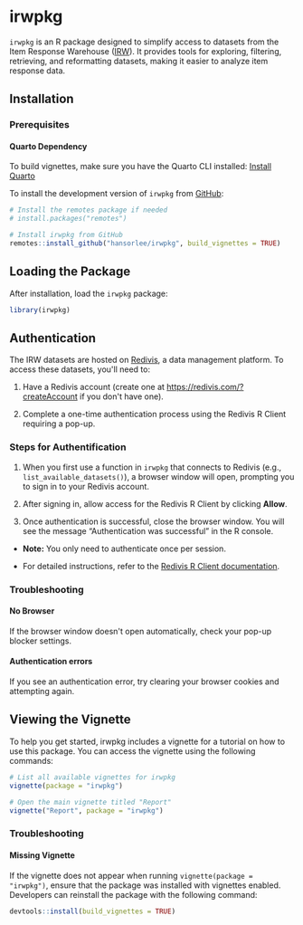 
# irwpkg

`irwpkg` is an R package designed to simplify access to datasets from
the Item Response Warehouse ([IRW](https://datapages.github.io/irw/)).
It provides tools for exploring, filtering, retrieving, and reformatting
datasets, making it easier to analyze item response data.

<!-- ## Installation -->
<!-- To install the development version of `irwpkg` from [GitHub](https://github.com/): -->
<!-- ```{r} -->
<!-- #| eval: false -->
<!-- # Install the remotes package if needed -->
<!-- # install.packages("remotes") -->
<!-- # Install irwpkg from GitHub -->
<!-- remotes::install_github("hansorlee/irwpkg") -->
<!-- ``` -->

## Installation

### Prerequisites
#### Quarto Dependency
To build vignettes, make sure you have the Quarto CLI installed: [Install Quarto](https://quarto.org/docs/get-started/)

To install the development version of `irwpkg` from
[GitHub](https://github.com/):

``` r
# Install the remotes package if needed
# install.packages("remotes")

# Install irwpkg from GitHub
remotes::install_github("hansorlee/irwpkg", build_vignettes = TRUE)
```

## Loading the Package

After installation, load the `irwpkg` package:

``` r
library(irwpkg)
```

## Authentication

The IRW datasets are hosted on [Redivis](https://redivis.com), a data management platform. To access these datasets, you'll need to:

1. Have a Redivis account (create one at <https://redivis.com/?createAccount>  if you don't have one).

2. Complete a one-time authentication process using the Redivis R Client requiring a pop-up.

### Steps for Authentification

1.  When you first use a function in `irwpkg` that connects to Redivis
    (e.g., `list_available_datasets()`), a browser window will open,
    prompting you to sign in to your Redivis account.

2.  After signing in, allow access for the Redivis R Client by clicking
    **Allow**.

3.  Once authentication is successful, close the browser window. You
    will see the message “Authentication was successful” in the R
    console.

- **Note:** You only need to authenticate once per session.

- For detailed instructions, refer to the [Redivis R Client
  documentation](https://apidocs.redivis.com/client-libraries/redivis-r/getting-started).


### Troubleshooting

#### No Browser 

If the browser window doesn't open automatically, check your pop-up blocker settings.

#### Authentication errors

If you see an authentication error, try clearing your browser cookies and attempting again.

## Viewing the Vignette

To help you get started, irwpkg includes a vignette for a tutorial on
how to use this package. You can access the vignette using the following
commands:

``` r
# List all available vignettes for irwpkg
vignette(package = "irwpkg")

# Open the main vignette titled "Report"
vignette("Report", package = "irwpkg")
```

<!-- #### Troubleshooting -->
<!-- If the vignette does not appear, ensure that the package was installed with vignettes enabled. You can do this by reinstalling the package: -->
<!-- ```{r} -->
<!-- #| eval: false -->
<!-- # remotes::install_github("hansorlee/irwpkg", build_vignettes = TRUE) -->
<!-- ``` -->

### Troubleshooting


#### Missing Vignette

If the vignette does not appear when running
`vignette(package = "irwpkg")`, ensure that the package was installed
with vignettes enabled. Developers can reinstall the package with the
following command:

``` r
devtools::install(build_vignettes = TRUE)
```

<!-- Please feel free to suggest additional features or report issues on the repository’s GitHub Issues page! -->
